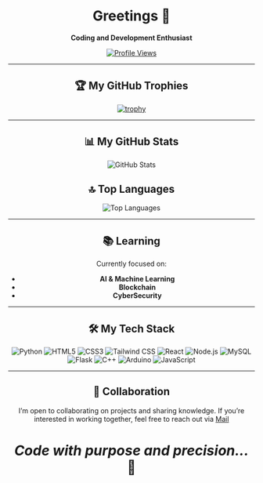 <div align="center">

# Greetings 👋 

**Coding and Development Enthusiast**

[![Profile Views](https://hits.seeyoufarm.com/api/count/incr/badge.svg?url=https%3A%2F%2Fgithub.com%2FDarthcoder2006&count_bg=%23050052&title_bg=%23000000&icon=github.svg&icon_color=%23484040&title=Profile+Views&edge_flat=false)](https://hits.seeyoufarm.com)

---

## 🏆 My GitHub Trophies
[![trophy](https://github-profile-trophy.vercel.app/?username=Darthcoder2006&theme=discord)](https://github.com/ryo-ma/github-profile-trophy)

---

## 📊 My GitHub Stats
![GitHub Stats](https://github-readme-stats.vercel.app/api?username=Darthcoder2006&show_icons=true&theme=dark&count_private=true)

## 🔝 Top Languages
![Top Languages]()

---

## 📚 Learning
Currently focused on:
- **AI & Machine Learning**
- **Blockchain**
- **CyberSecurity**

---

## 🛠️ My Tech Stack
![Python](https://img.shields.io/badge/Python-%233776AB?style=for-the-badge&logo=python&logoColor=white)
![HTML5](https://img.shields.io/badge/HTML5-%23E34F26?style=for-the-badge&logo=html5&logoColor=white)
![CSS3](https://img.shields.io/badge/CSS3-%231572B6?style=for-the-badge&logo=css3&logoColor=white)
![Tailwind CSS](https://img.shields.io/badge/Tailwind%20CSS-%2306B6D4?style=for-the-badge&logo=tailwind-css&logoColor=white)
![React](https://img.shields.io/badge/React-%2361DAFB?style=for-the-badge&logo=react&logoColor=white)
![Node.js](https://img.shields.io/badge/Node.js-%235FA04E?style=for-the-badge&logo=node.js&logoColor=white)
![MySQL](https://img.shields.io/badge/MySQL-%234479A1?style=for-the-badge&logo=mysql&logoColor=white)
![Flask](https://img.shields.io/badge/Flask-%23000000?style=for-the-badge&logo=flask&logoColor=white)
![C++](https://img.shields.io/badge/C++-%2300599C?style=for-the-badge&logo=c%2B%2B&logoColor=white)
![Arduino](https://img.shields.io/badge/Arduino-%2300878F?style=for-the-badge&logo=arduino&logoColor=white)
![JavaScript](https://img.shields.io/badge/JavaScript-%23F7DF1E?style=for-the-badge&logo=javascript&logoColor=white)

---

## 🤝 Collaboration
I’m open to collaborating on projects and sharing knowledge. If you’re interested in working together, feel free to reach out via [Mail](mailto:darthcoder2006@proton.me)

# *Code with purpose and precision...* 🖤

</div>
